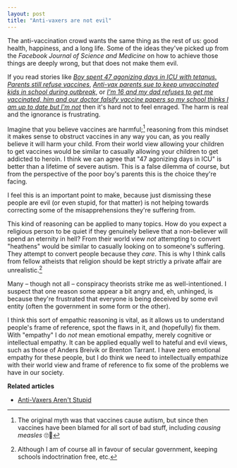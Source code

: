 ```yaml
---
layout: post
title: "Anti-vaxers are not evil"
---
```


The anti-vaccination crowd wants the same thing as the rest of us: good health,
happiness, and a long life. Some of the ideas they've picked up from the
*Facebook Journal of Science and Medicine* on how to achieve those things are
deeply wrong, but that does not make them evil.

If you read stories like [*Boy spent 47 agonizing days in ICU with tetanus.
Parents still refuse vaccines*][1], [*Anti-vax parents sue to keep unvaccinated
kids in school during outbreak*][2], or [*I'm 16 and my dad refuses to get me
vaccinated, him and our doctor falsify vaccine papers so my school thinks I am
up to date but I'm not*][3] then it's hard not to feel enraged. The harm is real
and the ignorance is frustrating.

Imagine that you believe vaccines are harmful;[^1] reasoning from this mindset
it makes sense to obstruct vaccines in any way you can, as you really believe it
will harm your child. From their world view allowing your children to get
vaccines would be similar to casually allowing your children to get addicted to
heroin.
I think we can agree that "47 agonizing days in ICU" is better than a lifetime
of severe autism. This is a false dilemma of course, but from the perspective
of the poor boy's parents this is the choice they're facing.

I feel this is an important point to make, because just dismissing these people
are evil (or even stupid, for that matter) is not helping towards correcting
some of the mis­ap­pre­hen­sions they're suffering from.

This kind of reasoning can be applied to many topics. How do you expect a
religious person to be quiet if they genuinely believe that a non-believer will
spend an eternity in hell? From their world view *not* attempting to convert
"heathens" would be similar to casually looking on to someone's suffering. They
attempt to convert people because they *care*. This is why I think calls from
fellow atheists that religion should be kept strictly a private affair are
unrealistic.[^2]

Many – though not all – conspiracy theorists strike me as well-intentioned. I
suspect that one reason some appear a bit angry and, eh, unhinged, is because
they're frustrated that everyone is being deceived by some evil entity (often
the government in some form or the other).

I think this sort of empathic reasoning is vital, as it allows us to understand
people's frame of reference, spot the flaws in it, and (hopefully) fix them.
With "empathy" I do *not* mean emotional empathy, merely cognitive or
intellectual empathy. It can be applied equally well to hateful and evil views,
such as those of Anders Breivik or Brenton Tarrant. I have zero emotional
empathy for these people, but I do think we need to intellectually em­pa­thize
with their world view and frame of reference to fix some of the problems we have
in our society.

<div class="postscript">
<strong>Related articles</strong>
<ul>
<li><a href="https://www.theatlantic.com/health/archive/2016/02/anti-vaxers-arent-stupid/462864/">Anti-Vaxers Aren't Stupid</a></li>
</ul>
</div>


[^1]: The original myth was that vaccines cause autism, but since then vaccines
      have been blamed for all sort of bad stuff, including *causing measles* 🙄🤦

[^2]: Although I am of course all in favour of secular government, keeping
      schools indoctrination free, etc.

[1]: https://arstechnica.com/science/2019/03/boy-spent-47-agonizing-days-in-icu-with-tetanus-parents-still-refuse-vaccines/
[2]: https://arstechnica.com/science/2019/03/anti-vax-parents-sue-to-keep-unvaccinated-kids-in-school-during-outbreak/
[3]: https://www.reddit.com/r/legaladvice/comments/3xaz7x/ny_im_16_and_my_dad_refuses_to_get_me_vaccinated/
